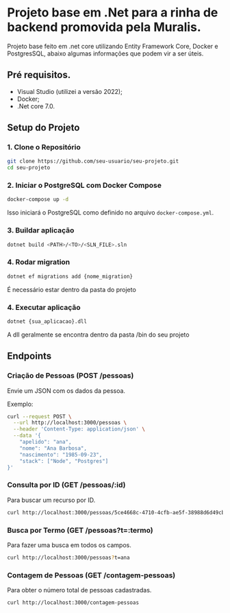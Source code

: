 # Projeto base em .Net para a rinha de backend promovida pela Muralis.
Projeto base feito em .net core utilizando Entity Framework Core, Docker e PostgresSQL, abaixo algumas informações que podem vir a ser úteis.

## Pré requisitos.
  - Visual Studio (utilizei a versão 2022);
  - Docker;
  - .Net core 7.0.

## Setup do Projeto

### 1. Clone o Repositório

```bash
git clone https://github.com/seu-usuario/seu-projeto.git
cd seu-projeto
```

### 2. Iniciar o PostgreSQL com Docker Compose

```bash
docker-compose up -d
```

Isso iniciará o PostgreSQL como definido no arquivo `docker-compose.yml`.

### 3. Buildar aplicação

```bash
dotnet build <PATH>/<TO>/<SLN_FILE>.sln
```

### 4. Rodar migration

```bash
dotnet ef migrations add {nome_migration}
```
É necessário estar dentro da pasta do projeto

### 4. Executar aplicação

```bash
dotnet {sua_aplicacao}.dll
```
A dll geralmente se encontra dentro da pasta /bin do seu projeto

## Endpoints

### Criação de Pessoas (POST /pessoas)

Envie um JSON com os dados da pessoa.

Exemplo:

```bash
curl --request POST \
  --url http://localhost:3000/pessoas \
  --header 'Content-Type: application/json' \
  --data '{
	"apelido": "ana",
	"nome": "Ana Barbosa",
	"nascimento": "1985-09-23",
	"stack": ["Node", "Postgres"]
}'
```

### Consulta por ID (GET /pessoas/:id)

Para buscar um recurso por ID.

```bash
curl http://localhost:3000/pessoas/5ce4668c-4710-4cfb-ae5f-38988d6d49cb
```

### Busca por Termo (GET /pessoas?t=:termo)

Para fazer uma busca em todos os campos.

```bash
curl http://localhost:3000/pessoas?t=ana
```

### Contagem de Pessoas (GET /contagem-pessoas)

Para obter o número total de pessoas cadastradas.

```bash
curl http://localhost:3000/contagem-pessoas
```
